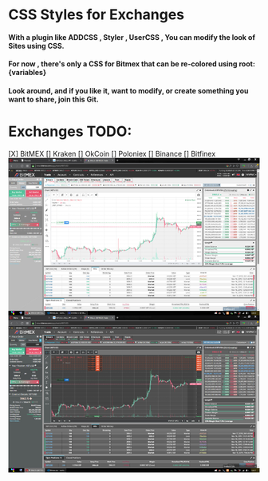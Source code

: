 # CSS Styles for Exchanges
#### With a plugin like ADDCSS , Styler , UserCSS , You can modify the look of Sites using CSS. 
#### For now , there's only a CSS for Bitmex that can be re-colored using root:{variables} 
#### Look around, and if you like it, want to modify, or create something you want to share, join this Git.


# Exchanges TODO:
[X] BitMEX
[] Kraken
[] OkCoin
[] Poloniex
[] Binance
[] Bitfinex
![Pinewiki](https://github.com/PineWiki/CSS-for-Exchanges/blob/master/Bitmex/Bitmex%20-%20Pinewiki.jpg)
